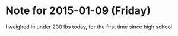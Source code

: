 # Note for 2015-01-09 (Friday)

I weighed in under 200 lbs today, for the first time since high school
